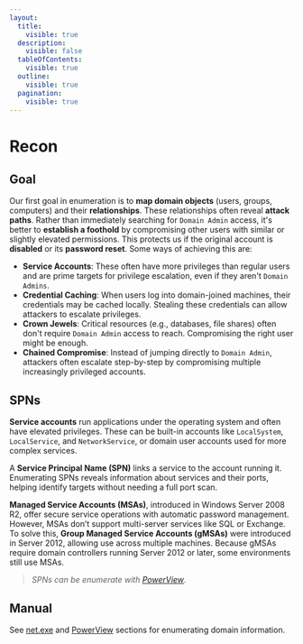 ```yaml
---
layout:
  title:
    visible: true
  description:
    visible: false
  tableOfContents:
    visible: true
  outline:
    visible: true
  pagination:
    visible: true
---
```


# Recon

## Goal

Our first goal in enumeration is to **map domain objects** (users, groups, computers) and their **relationships**. These relationships often reveal **attack paths**. Rather than immediately searching for `Domain Admin` access, it's better to **establish a foothold** by compromising other users with similar or slightly elevated permissions. This protects us if the original account is **disabled** or its **password reset**. Some ways of achieving this are:

* **Service Accounts**: These often have more privileges than regular users and are prime targets for privilege escalation, even if they aren't `Domain Admins`.
* **Credential Caching**: When users log into domain-joined machines, their credentials may be cached locally. Stealing these credentials can allow attackers to escalate privileges.
* **Crown Jewels**: Critical resources (e.g., databases, file shares) often don't require `Domain Admin` access to reach. Compromising the right user might be enough.
* **Chained Compromise**: Instead of jumping directly to `Domain Admin`, attackers often escalate step-by-step by compromising multiple increasingly privileged accounts.

## SPNs

**Service accounts** run applications under the operating system and often have elevated privileges. These can be built-in accounts like `LocalSystem`, `LocalService`, and `NetworkService`, or domain user accounts used for more complex services.

A **Service Principal Name (SPN)** links a service to the account running it. Enumerating SPNs reveals information about services and their ports, helping identify targets without needing a full port scan.

**Managed Service Accounts (MSAs)**, introduced in Windows Server 2008 R2, offer secure service operations with automatic password management. However, MSAs don’t support multi-server services like SQL or Exchange. To solve this, **Group Managed Service Accounts (gMSAs)** were introduced in Server 2012, allowing use across multiple machines. Because gMSAs require domain controllers running Server 2012 or later, some environments still use MSAs.

> _SPNs can be enumerate with_ [_PowerView_](tools/powerview.md#enumeration).

## Manual

See [net.exe](broken-reference) and [PowerView](tools/powerview.md) sections for enumerating domain information.
